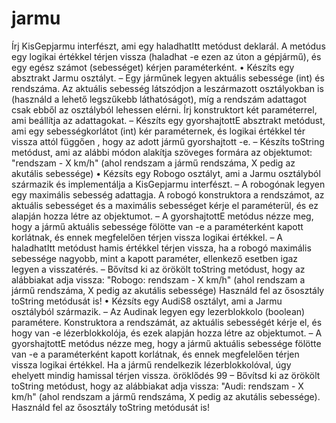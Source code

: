 # jarmu
Írj KisGepjarmu interfészt, ami egy haladhatItt metódust deklarál. A metódus egy logikai értékkel térjen vissza (haladhat -e ezen az úton a gépjármű), és egy egész számot
(sebességet) kérjen paraméterként.
• Készíts egy absztrakt Jarmu osztályt.
– Egy járműnek legyen aktuális sebessége (int) és rendszáma. Az aktuális sebesség látszódjon a leszármazott osztályokban is (használd a lehető legszűkebb láthatóságot),
míg a rendszám adattagot csak ebből az osztályból lehessen elérni. Írj konstruktort
két paraméterrel, ami beállítja az adattagokat.
– Készíts egy gyorshajtottE absztrakt metódust, ami egy sebességkorlátot (int) kér paraméternek, és logikai értékkel tér vissza attól függően , hogy az adott jármű gyorshajtott -e.
– Készíts toString metódust, ami az alábbi módon alakítja szöveges formára az objektumot: "rendszam - X km/h" (ahol rendszam a jármű rendszáma, X pedig az akutális
sebessége)
• Kézsíts egy Robogo osztályt, ami a Jarmu osztályból származik és implementálja a KisGepjarmu interfészt.
– A robogónak legyen egy maximális sebesség adattagja. A robogó konstruktora a rendszámot, az aktuális sebességet és a maximális sebességet kérje el paraméterül, és ez
alapján hozza létre az objektumot.
– A gyorshajtottE metódus nézze meg, hogy a jármű aktuális sebessége fölötte van -e a
paraméterként kapott korlátnak, és ennek megfelelően térjen vissza logikai értékkel.
– A haladhatItt metódust hamis értékkel térjen vissza, ha a robogó maximális sebessége
nagyobb, mint a kapott paraméter, ellenkező esetben igaz legyen a visszatérés.
– Bővítsd ki az örökölt toString metódust, hogy az alábbiakat adja vissza: "Robogo:
rendszam - X km/h" (ahol rendszam a jármű rendszáma, X pedig az akutális sebessége) Használd fel az ősosztály toString metódusát is!
• Kézsíts egy AudiS8 osztályt, ami a Jarmu osztályból származik.
– Az Audinak legyen egy lezerblokkolo (boolean) paramétere. Konstruktora a rendszámát, az aktuális sebességét kérje el, és hogy van -e lézerblokkolója, és ezek alapján
hozza létre az objektumot.
– A gyorshajtottE metódus nézze meg, hogy a jármű aktuális sebessége fölötte van -e
a paraméterként kapott korlátnak, és ennek megfelelően térjen vissza logikai értékkel.
Ha a jármű rendelkezik lézerblokkolóval, úgy ehelyett mindig hamissal térjen vissza.
öröklődés 99
– Bővítsd ki az örökölt toString metódust, hogy az alábbiakat adja vissza: "Audi: rendszam - X km/h" (ahol rendszam a jármű rendszáma, X pedig az akutális sebessége).
Használd fel az ősosztály toString metódusát is!

